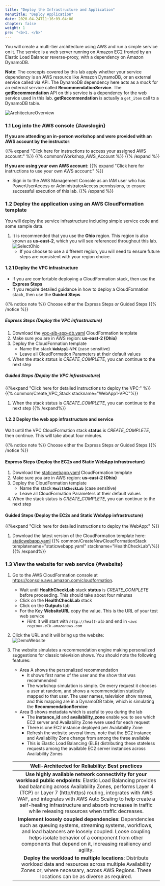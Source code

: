 ```yaml
---
title: "Deploy the Infrastructure and Application"
menutitle: "Deploy Application"
date: 2020-04-24T11:16:09-04:00
chapter: false
weight: 1
pre: "<b>1. </b>"
---
```


You will create a multi-tier architecture using AWS and run a simple service on it. The service is a web server running on Amazon EC2 fronted by an Elastic Load Balancer reverse-proxy, with a dependency on Amazon DynamoDB.

**Note**: The concepts covered by this lab apply whether your service dependency is an AWS resource like Amazon DynamoDB, or an external service called via API. The DynamoDB dependency here acts as a _mock_ for an external service called **RecommendationService**. The **getRecommendation** API on this service is a dependency for the web service used in this lab.  **getRecommendation** is actually a `get_item` call to a DynamoDB table.

![ArchitectureOverview](/Reliability/300_Health_Checks_and_Dependencies/Images/ArchitectureOverview.png)

### 1.1 Log into the AWS console {#awslogin}

**If you are attending an in-person workshop and were provided with an AWS account by the instructor**:

{{% expand "Click here for instructions to access your assigned AWS account:" %}} {{% common/Workshop_AWS_Account %}} {{% /expand %}}

**If you are using your own AWS account**:
{{% expand "Click here for instructions to use your own AWS account:" %}}
* Sign in to the AWS Management Console as an IAM user who has PowerUserAccess or AdministratorAccess permissions, to ensure successful execution of this lab.
{{% /expand %}}

### 1.2 Deploy the application using an AWS CloudFormation template

You will deploy the service infrastructure including simple service code and some sample data.

1. It is recommended that you use the **Ohio** region.  This region is also known as **us-east-2**, which you will see referenced throughout this lab.
![SelectOhio](/Reliability/300_Health_Checks_and_Dependencies/Images/SelectOhio.png)
      * If you choose to use a different region, you will need to ensure future steps are consistent with your region choice.

#### 1.2.1 Deploy the VPC infrastructure

* If you are comfortable deploying a CloudFormation stack, then use the **Express Steps**
* If you require detailed guidance in how to deploy a CloudFormation stack, then use the **Guided Steps**

{{% notice note %}}
Choose either the Express Steps _or_ Guided Steps
{{% /notice %}}

##### Express Steps (Deploy the VPC infrastructure)

1. Download the [vpc-alb-app-db.yaml](/Security/200_Automated_Deployment_of_VPC/Code/vpc-alb-app-db.yaml) CloudFormation template
1. Make sure you are in AWS region: **us-east-2 (Ohio)**
1. Deploy the CloudFormation template
    * Name the stack **`WebApp1-VPC`** (case sensitive)
    * Leave all CloudFormation Parameters at their default values
1. When the stack status is _CREATE_COMPLETE_, you can continue to the next step

##### Guided Steps (Deploy the VPC infrastructure)
{{%expand "Click here for detailed instructions to deploy the VPC:" %}}
{{% common/Create_VPC_Stack  stackname="WebApp1-VPC"%}}
1. When the stack status is _CREATE_COMPLETE_, you can continue to the next step
{{% /expand%}}

#### 1.2.2 Deploy the web app infrastructure and service

Wait until the VPC CloudFormation stack **status** is _CREATE_COMPLETE_, then continue. This will take about four minutes.

{{% notice note %}}
Choose either the Express Steps _or_ Guided Steps
{{% /notice %}}

#### Express Steps (Deploy the EC2s and Static WebApp infrastructure)

1. Download the [staticwebapp.yaml](/Reliability/Common/Code/CloudFormation/staticwebapp.yaml) CloudFormation template
1. Make sure you are in AWS region: **us-east-2 (Ohio)**
1. Deploy the CloudFormation template
    * Name the stack **`HealthCheckLab`** (case sensitive)
    * Leave all CloudFormation Parameters at their default values
1. When the stack status is _CREATE_COMPLETE_, you can continue to the next step

#### Guided Steps (Deploy the EC2s and Static WebApp infrastructure)
{{%expand "Click here for detailed instructions to deploy the WebApp:" %}}
1. Download the latest version of the CloudFormation template here: [staticwebapp.yaml](/Reliability/300_Health_Checks_and_Dependencies/Code/CloudFormation/staticwebapp.yaml)
{{% common/CreateNewCloudFormationStack templatename="staticwebapp.yaml" stackname="HealthCheckLab"/%}}
{{% /expand%}}

### 1.3 View the website for web service {#website}

1. Go to the AWS CloudFormation console at <https://console.aws.amazon.com/cloudformation>.
      * Wait until **HealthCheckLab** stack **status** is _CREATE_COMPLETE_ before proceeding. This should take about four minutes
      * Click on the **HealthCheckLab** stack
      * Click on the **Outputs** tab
      * For the Key **WebsiteURL** copy the value.  This is the URL of your test web service
          * _Hint_: it will start with _`http://healt-alb`_ and end in _`<aws region>.elb.amazonaws.com`_

1. Click the URL and it will bring up the website:  
      ![DemoWebsite](/Reliability/300_Health_Checks_and_Dependencies/Images/DemoWebsite.png)

1. The website simulates a recommendation engine making personalized suggestions for classic television shows. You should note the following features:
      * Area A shows the personalized recommendation
          * It shows first name of the user and the show that was recommended
          * The workshop simulation is simple. On every request it chooses a user at random, and shows a recommendation statically mapped to that user. The user names, television show names, and this mapping are in a DynamoDB table, which is simulating the **RecommendationService**
      * Area B shows metadata which is useful to you during the lab
          * The **instance_id** and **availability_zone** enable you to see which EC2 server and Availability Zone were used for each request
          * There is one EC2 instance deployed per Availability Zone
          * Refresh the website several times, note that the EC2 instance and Availability Zone change from among the three available
          * This is Elastic Load Balancing (ELB) distributing these stateless requests among the available EC2 server instances across Availability Zones

    |Well-Architected for Reliability: Best practices|
    |:--:|
    |**Use highly available network connectivity for your workload public endpoints**: Elastic Load Balancing provides load balancing across Availability Zones, performs Layer 4 (TCP) or Layer 7 (http/https) routing, integrates with AWS WAF, and integrates with AWS Auto Scaling to help create a self-healing infrastructure and absorb increases in traffic while releasing resources when traffic decreases.|
    |**Implement loosely coupled dependencies**: Dependencies such as queuing systems, streaming systems, workflows, and load balancers are loosely coupled. Loose coupling helps isolate behavior of a component from other components that depend on it, increasing resiliency and agility.|
    |**Deploy the workload to multiple locations**: Distribute workload data and resources across multiple Availability Zones or, where necessary, across AWS Regions. These locations can be as diverse as required.|
